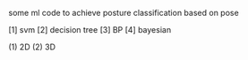 some ml code to achieve posture classification based on pose

[1] svm
[2] decision tree
[3] BP
[4] bayesian 

(1) 2D
(2) 3D


